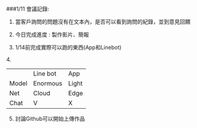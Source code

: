 ###1/11 會議記錄:

1.  當客戶詢問的問題沒有在文本內，是否可以看到詢問的紀錄，並到意見回饋

2.  今日完成進度 : 製作影片、簡報

3.  1/14前完成實際可以跑的東西(App和Linebot)

4.<table>
  <tr>
    <td> </td>
    <td>Line bot</td>
    <td>App</td>
  </tr>
  <tr>
    <td>Model</td>
    <td>Enormous</td>
    <td>Light</td>
  </tr>
  <tr>
    <td>Net</td>
    <td>Cloud</td>
    <td>Edge</td>
  </tr>
    <tr>
    <td>Chat</td>
    <td>V</td>
    <td>X</td>
  </tr>
</table>
                                                                               
5.  討論Github可以開始上傳作品
